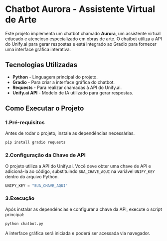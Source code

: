 # Chatbot Aurora - Assistente Virtual de Arte

Este projeto implementa um chatbot chamado **Aurora**, um assistente virtual educado e atencioso especializado em obras de arte. O chatbot utiliza a API do Unify.ai para gerar respostas e está integrado ao Gradio para fornecer uma interface gráfica interativa.


## Tecnologias Utilizadas
- **Python** - Linguagem principal do projeto.
- **Gradio** - Para criar a interface gráfica do chatbot.
- **Requests** - Para realizar chamadas à API do Unify.ai.
- **Unify.ai API** - Modelo de IA utilizado para gerar respostas.

## Como Executar o Projeto
### 1.Pré-requisitos
Antes de rodar o projeto, instale as dependências necessárias.

```sh
pip install gradio requests
```

### 2.Configuração da Chave de API
O projeto utiliza a API do Unify.ai. Você deve obter uma chave de API e adicioná-la ao código, substituindo `SUA_CHAVE_AQUI` na variável `UNIFY_KEY` dentro do arquivo Python.

```python
UNIFY_KEY = "SUA_CHAVE_AQUI"
```

### 3.Execução
Após instalar as dependências e configurar a chave da API, execute o script principal:

```sh
python chatbot.py
```

A interface gráfica será iniciada e poderá ser acessada via navegador.

